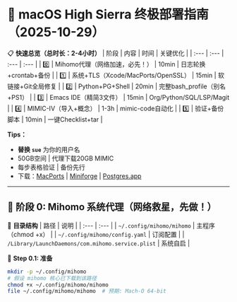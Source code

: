 # 🚀 macOS High Sierra 终极部署指南（2025-10-29）

📋 **快速总览（总时长：2-4小时）**
| 阶段 | 内容 | 时间 | 关键优化 |
| :--- | :--- | :--- | :--- |
| 0️⃣ | Mihomo代理（网络加速，必先！） | 10min | 日志轮换+crontab+备份 |
| 1️⃣ | 系统+TLS（Xcode/MacPorts/OpenSSL） | 15min | 软链接+Git全局修复 |
| 2️⃣ | Python+PG+Shell | 20min | 完整bash\_profile（别名+PS1） |
| 3️⃣ | Emacs IDE（精简3文件） | 15min | Org/Python/SQL/LSP/Magit |
| 4️⃣ | MIMIC-IV（导入+概念） | 1-3h | mimic-code自动化 |
| 5️⃣ | 验证+备份脚本 | 10min | 一键Checklist+tar |

**Tips：**

* **替换 `sue`** 为你的用户名
* 50GB空间 | 代理下载20GB MIMIC
* 每步表格验证 | 备份先行
* 下载：[MacPorts](https://www.macports.org/install.php) | [Miniforge](https://github.com/conda-forge/miniforge#miniforge-installers) | [Postgres.app](https://postgresapp.com/)

---

## 🧩 阶段 0: Mihomo 系统代理（网络救星，先做！）

📁 **目录结构**
| 路径 | 说明 |
| :--- | :--- |
| `~/.config/mihomo/mihomo` | 主程序（chmod +x） |
| `~/.config/mihomo/config.yaml` | 订阅配置 |
| `/Library/LaunchDaemons/com.mihomo.service.plist` | 系统自启 |

🧰 **Step 0.1: 准备**
```bash
mkdir -p ~/.config/mihomo
# 假设 mihomo 核心已下载到该路径
chmod +x ~/.config/mihomo/mihomo
file ~/.config/mihomo/mihomo  # 预期: Mach-O 64-bit
